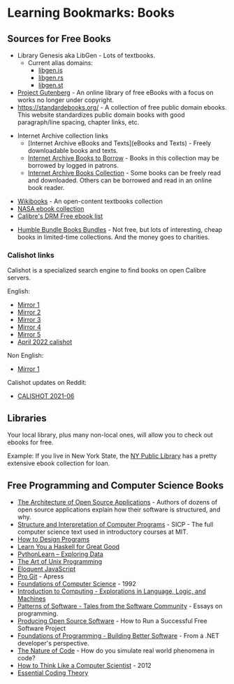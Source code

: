 # Learning Bookmarks: Books

## Sources for Free Books

* Library Genesis aka LibGen - Lots of textbooks.
  - Current alias domains:
    - [libgen.is](http://libgen.is/)
    - [libgen.rs](http://libgen.rs/)
    - [libgen.st](http://libgen.st/)
* [Project Gutenberg](http://www.gutenberg.org/) - An online library of free eBooks with a focus on works no longer under copyright.
* https://standardebooks.org/ - A collection of free public domain ebooks. This website standardizes public domain books with good paragraph/line spacing, chapter links, etc.
- Internet Archive collection links
  - [Internet Archive eBooks and Texts](eBooks and Texts) - Freely downloadable books and texts.
  - [Internet Archive Books to Borrow](https://archive.org/details/inlibrary) - Books in this collection may be borrowed by logged in patrons.
  - [Internet Archive Books Collection](https://archive.org/details/books) - Some books can be freely read and downloaded. Others can be borrowed and read in an online book reader.
* [Wikibooks](https://en.wikibooks.org/wiki/Wikibooks:Card_Catalog_Office) - An open-content textbooks collection
* [NASA ebook collection](http://www.nasa.gov/connect/ebooks/index.html)
* [Calibre's DRM Free ebook list](http://drmfree.calibre-ebook.com/by/genre)
- [Humble Bundle Books Bundles](https://www.humblebundle.com/books) - Not free, but lots of interesting, cheap books in limited-time collections. And the money goes to charities.

### Calishot links

Calishot is a specialized search engine to find books on open Calibre servers.

English:
- [Mirror 1](https://calishot-eng-1.herokuapp.com/index-eng/summary)
- [Mirror 2](https://calishot-eng-2.herokuapp.com/index-eng/summary)
- [Mirror 3](https://calishot-eng-3.herokuapp.com/index-eng/summary)
- [Mirror 4](https://calishot-eng-4.herokuapp.com/index-eng/summary)
- [Mirror 5](https://calishot-eng-5.herokuapp.com/index-eng/summary)
- [April 2022 calishot](https://eng.calishot.xyz/index-eng/summary)

Non English:
- [Mirror 1](https://calishot-non-eng-1.herokuapp.com/index-non-eng/summary)

Calishot updates on Reddit:
- [CALISHOT 2021-06](https://www.reddit.com/r/opendirectories/comments/nugkl3/calishot_202106_find_ebooks_among_383_calibre/)

## Libraries

Your local library, plus many non-local ones, will allow you to check out ebooks for free.

Example: If you live in New York State, the [NY Public Library](https://nypl.org/) has a pretty extensive ebook collection for loan.

## Free Programming and Computer Science Books

* [The Architecture of Open Source Applications](http://www.aosabook.org/en/index.html) - Authors of dozens of open source applications explain how their software is structured, and why.
* [Structure and Interpretation of Computer Programs](http://mitpress.mit.edu/sicp/) - SICP - The full computer science text used in introductory courses at MIT.
* [How to Design Programs](http://htdp.org/)
* [Learn You a Haskell for Great Good](http://learnyouahaskell.com/)
* [PythonLearn – Exploring Data](http://www.pythonlearn.com/book.php)
* [The Art of Unix Programming](http://catb.org/~esr/writings/taoup/)
* [Eloquent JavaScript](http://eloquentjavascript.net/)
* [Pro Git](https://www.gitbook.io/book/gitbookio/progit) - Apress
* [Foundations of Computer Science](http://infolab.stanford.edu/~ullman/focs.html) - 1992
* [Introduction to Computing - Explorations in Language, Logic, and Machines](http://computingbook.org/)
* [Patterns of Software - Tales from the Software Community](http://dreamsongs.com/Files/PatternsOfSoftware.pdf) - Essays on programming.
* [Producing Open Source Software](https://producingoss.com/) - How to Run a Successful Free Software Project
* [Foundations of Programming - Building Better Software](http://openmymind.net/FoundationsOfProgramming.pdf) - From a .NET developer's perspective.
* [The Nature of Code](http://natureofcode.com/book/) - How do you simulate real world phenomena in code?
* [How to Think Like a Computer Scientist](http://openbookproject.net/thinkcs/python/english3e/) - 2012
* [Essential Coding Theory](https://www.cse.buffalo.edu/faculty/atri/courses/coding-theory/book/)
